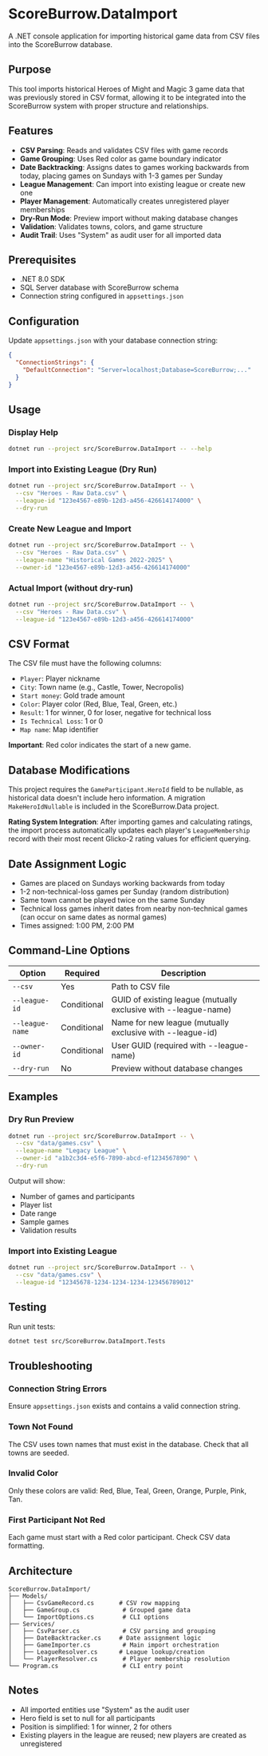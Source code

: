 # ScoreBurrow.DataImport

A .NET console application for importing historical game data from CSV files into the ScoreBurrow database.

## Purpose

This tool imports historical Heroes of Might and Magic 3 game data that was previously stored in CSV format, allowing it to be integrated into the ScoreBurrow system with proper structure and relationships.

## Features

- **CSV Parsing**: Reads and validates CSV files with game records
- **Game Grouping**: Uses Red color as game boundary indicator
- **Date Backtracking**: Assigns dates to games working backwards from today, placing games on Sundays with 1-3 games per Sunday
- **League Management**: Can import into existing league or create new one
- **Player Management**: Automatically creates unregistered player memberships
- **Dry-Run Mode**: Preview import without making database changes
- **Validation**: Validates towns, colors, and game structure
- **Audit Trail**: Uses "System" as audit user for all imported data

## Prerequisites

- .NET 8.0 SDK
- SQL Server database with ScoreBurrow schema
- Connection string configured in `appsettings.json`

## Configuration

Update `appsettings.json` with your database connection string:

```json
{
  "ConnectionStrings": {
    "DefaultConnection": "Server=localhost;Database=ScoreBurrow;..."
  }
}
```

## Usage

### Display Help

```bash
dotnet run --project src/ScoreBurrow.DataImport -- --help
```

### Import into Existing League (Dry Run)

```bash
dotnet run --project src/ScoreBurrow.DataImport -- \
  --csv "Heroes - Raw Data.csv" \
  --league-id "123e4567-e89b-12d3-a456-426614174000" \
  --dry-run
```

### Create New League and Import

```bash
dotnet run --project src/ScoreBurrow.DataImport -- \
  --csv "Heroes - Raw Data.csv" \
  --league-name "Historical Games 2022-2025" \
  --owner-id "123e4567-e89b-12d3-a456-426614174000"
```

### Actual Import (without dry-run)

```bash
dotnet run --project src/ScoreBurrow.DataImport -- \
  --csv "Heroes - Raw Data.csv" \
  --league-id "123e4567-e89b-12d3-a456-426614174000"
```

## CSV Format

The CSV file must have the following columns:

- `Player`: Player nickname
- `City`: Town name (e.g., Castle, Tower, Necropolis)
- `Start money`: Gold trade amount
- `Color`: Player color (Red, Blue, Teal, Green, etc.)
- `Result`: 1 for winner, 0 for loser, negative for technical loss
- `Is Technical Loss`: 1 or 0
- `Map name`: Map identifier

**Important**: Red color indicates the start of a new game.

## Database Modifications

This project requires the `GameParticipant.HeroId` field to be nullable, as historical data doesn't include hero information. A migration `MakeHeroIdNullable` is included in the ScoreBurrow.Data project.

**Rating System Integration**: After importing games and calculating ratings, the import process automatically updates each player's `LeagueMembership` record with their most recent Glicko-2 rating values for efficient querying.

## Date Assignment Logic

- Games are placed on Sundays working backwards from today
- 1-2 non-technical-loss games per Sunday (random distribution)
- Same town cannot be played twice on the same Sunday
- Technical loss games inherit dates from nearby non-technical games (can occur on same dates as normal games)
- Times assigned: 1:00 PM, 2:00 PM

## Command-Line Options

| Option | Required | Description |
|--------|----------|-------------|
| `--csv` | Yes | Path to CSV file |
| `--league-id` | Conditional | GUID of existing league (mutually exclusive with --league-name) |
| `--league-name` | Conditional | Name for new league (mutually exclusive with --league-id) |
| `--owner-id` | Conditional | User GUID (required with --league-name) |
| `--dry-run` | No | Preview without database changes |

## Examples

### Dry Run Preview

```bash
dotnet run --project src/ScoreBurrow.DataImport -- \
  --csv "data/games.csv" \
  --league-name "Legacy League" \
  --owner-id "a1b2c3d4-e5f6-7890-abcd-ef1234567890" \
  --dry-run
```

Output will show:
- Number of games and participants
- Player list
- Date range
- Sample games
- Validation results

### Import into Existing League

```bash
dotnet run --project src/ScoreBurrow.DataImport -- \
  --csv "data/games.csv" \
  --league-id "12345678-1234-1234-1234-123456789012"
```

## Testing

Run unit tests:

```bash
dotnet test src/ScoreBurrow.DataImport.Tests
```

## Troubleshooting

### Connection String Errors

Ensure `appsettings.json` exists and contains a valid connection string.

### Town Not Found

The CSV uses town names that must exist in the database. Check that all towns are seeded.

### Invalid Color

Only these colors are valid: Red, Blue, Teal, Green, Orange, Purple, Pink, Tan.

### First Participant Not Red

Each game must start with a Red color participant. Check CSV data formatting.

## Architecture

```
ScoreBurrow.DataImport/
├── Models/
│   ├── CsvGameRecord.cs       # CSV row mapping
│   ├── GameGroup.cs            # Grouped game data
│   └── ImportOptions.cs        # CLI options
├── Services/
│   ├── CsvParser.cs            # CSV parsing and grouping
│   ├── DateBacktracker.cs     # Date assignment logic
│   ├── GameImporter.cs         # Main import orchestration
│   ├── LeagueResolver.cs      # League lookup/creation
│   └── PlayerResolver.cs       # Player membership resolution
└── Program.cs                  # CLI entry point
```

## Notes

- All imported entities use "System" as the audit user
- Hero field is set to null for all participants
- Position is simplified: 1 for winner, 2 for others
- Existing players in the league are reused; new players are created as unregistered
